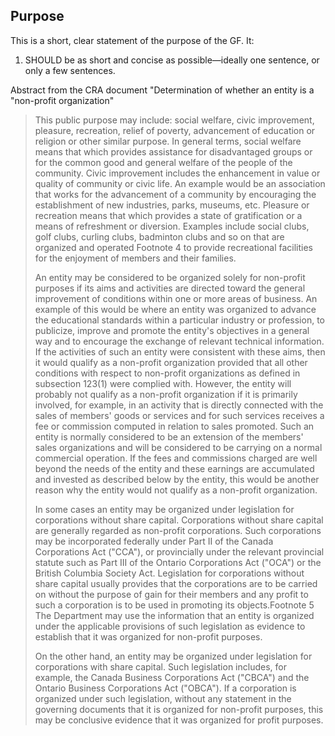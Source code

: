 ## Purpose

This is a short, clear statement of the purpose of the GF. It:

1. SHOULD be as short and concise as possible—ideally one sentence, or only a few sentences.

Abstract from the CRA document "Determination of whether an entity is a "non-profit organization"
> This public purpose may include:  social welfare, civic improvement, pleasure, recreation, relief of poverty, advancement of education or religion or other similar purpose. In general terms, social welfare means that which provides assistance for disadvantaged groups or for the common good and general welfare of the people of the community. Civic improvement includes the enhancement in value or quality of community or civic life. An example would be an association that works for the advancement of a community by encouraging the establishment of new industries, parks, museums, etc. Pleasure or recreation means that which provides a state of gratification or a means of refreshment or diversion. Examples include social clubs, golf clubs, curling clubs, badminton clubs and so on that are organized and operated Footnote 4 to provide recreational facilities for the enjoyment of members and their families.
> 
> An entity may be considered to be organized solely for non-profit purposes if its aims and activities are directed toward the general improvement of conditions within one or more areas of business. An example of this would be where an entity was organized to advance the educational standards within a particular industry or profession, to publicize, improve and promote the entity's objectives in a general way and to encourage the exchange of relevant technical information. If the activities of such an entity were consistent with these aims, then it would qualify as a non-profit organization provided that all other conditions with respect to non-profit organizations as defined in subsection 123(1) were complied with. However, the entity will probably not qualify as a non-profit organization if it is primarily involved, for example, in an activity that is directly connected with the sales of members' goods or services and for such services receives a fee or commission computed in relation to sales promoted. Such an entity is normally considered to be an extension of the members' sales organizations and will be considered to be carrying on a normal commercial operation. If the fees and commissions charged are well beyond the needs of the entity and these earnings are accumulated and invested as described below by the entity, this would be another reason why the entity would not qualify as a non-profit organization.
> 
> In some cases an entity may be organized under legislation for corporations without share capital. Corporations without share capital are generally regarded as non-profit corporations. Such corporations may be incorporated federally under Part II of the Canada Corporations Act ("CCA"), or provincially under the relevant provincial statute such as Part III of the Ontario Corporations Act ("OCA") or the British Columbia Society Act. Legislation for corporations without share capital usually provides that the corporations are to be carried on without the purpose of gain for their members and any profit to such a corporation is to be used in promoting its objects.Footnote 5  The Department may use the information that an entity is organized under the applicable provisions of such legislation as evidence to establish that it was organized for non-profit purposes.
> 
> On the other hand, an entity may be organized under legislation for corporations with share capital. Such legislation includes, for example, the Canada Business Corporations Act ("CBCA") and the Ontario Business Corporations Act ("OBCA"). If a corporation is organized under such legislation, without any statement in the governing documents that it is organized for non-profit purposes, this may be conclusive evidence that it was organized for profit purposes.
